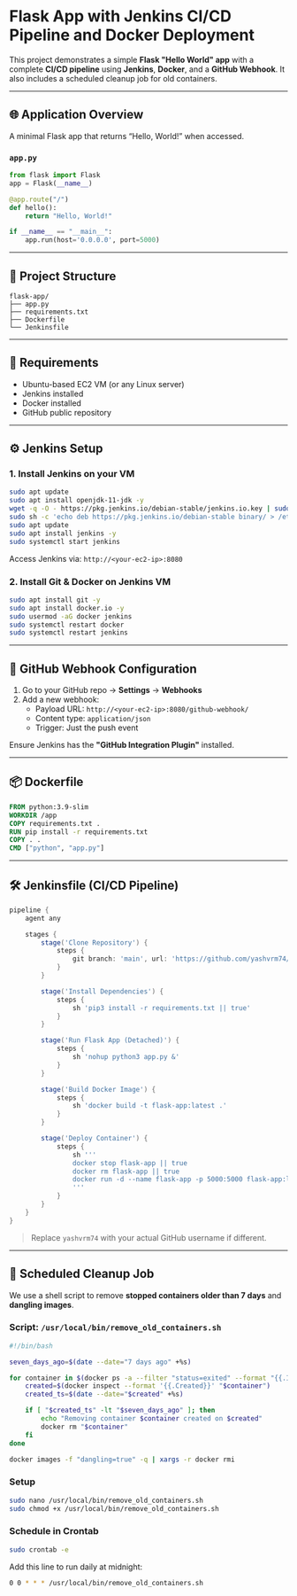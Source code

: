 # Flask App with Jenkins CI/CD Pipeline and Docker Deployment

This project demonstrates a simple **Flask "Hello World" app** with a complete **CI/CD pipeline** using **Jenkins**, **Docker**, and a **GitHub Webhook**. It also includes a scheduled cleanup job for old containers.

---

## 🌐 Application Overview

A minimal Flask app that returns “Hello, World!” when accessed.

### `app.py`

```python
from flask import Flask
app = Flask(__name__)

@app.route("/")
def hello():
    return "Hello, World!"

if __name__ == "__main__":
    app.run(host='0.0.0.0', port=5000)
```

---

## 📁 Project Structure

```
flask-app/
├── app.py
├── requirements.txt
├── Dockerfile
└── Jenkinsfile
```

---

## 🧪 Requirements

- Ubuntu-based EC2 VM (or any Linux server)
- Jenkins installed
- Docker installed
- GitHub public repository

---

## ⚙️ Jenkins Setup

### 1. Install Jenkins on your VM

```bash
sudo apt update
sudo apt install openjdk-11-jdk -y
wget -q -O - https://pkg.jenkins.io/debian-stable/jenkins.io.key | sudo tee /etc/apt/trusted.gpg.d/jenkins.asc
sudo sh -c 'echo deb https://pkg.jenkins.io/debian-stable binary/ > /etc/apt/sources.list.d/jenkins.list'
sudo apt update
sudo apt install jenkins -y
sudo systemctl start jenkins
```

Access Jenkins via: `http://<your-ec2-ip>:8080`

### 2. Install Git & Docker on Jenkins VM

```bash
sudo apt install git -y
sudo apt install docker.io -y
sudo usermod -aG docker jenkins
sudo systemctl restart docker
sudo systemctl restart jenkins
```

---

## 🔧 GitHub Webhook Configuration

1. Go to your GitHub repo → **Settings** → **Webhooks**
2. Add a new webhook:
   - Payload URL: `http://<your-ec2-ip>:8080/github-webhook/`
   - Content type: `application/json`
   - Trigger: Just the push event

Ensure Jenkins has the **"GitHub Integration Plugin"** installed.

---

## 📦 Dockerfile

```Dockerfile
FROM python:3.9-slim
WORKDIR /app
COPY requirements.txt .
RUN pip install -r requirements.txt
COPY . .
CMD ["python", "app.py"]
```

---

## 🛠️ Jenkinsfile (CI/CD Pipeline)

```groovy
pipeline {
    agent any

    stages {
        stage('Clone Repository') {
            steps {
                git branch: 'main', url: 'https://github.com/yashvrm74/flask-app.git'
            }
        }

        stage('Install Dependencies') {
            steps {
                sh 'pip3 install -r requirements.txt || true'
            }
        }

        stage('Run Flask App (Detached)') {
            steps {
                sh 'nohup python3 app.py &'
            }
        }

        stage('Build Docker Image') {
            steps {
                sh 'docker build -t flask-app:latest .'
            }
        }

        stage('Deploy Container') {
            steps {
                sh '''
                docker stop flask-app || true
                docker rm flask-app || true
                docker run -d --name flask-app -p 5000:5000 flask-app:latest
                '''
            }
        }
    }
}
```

> Replace `yashvrm74` with your actual GitHub username if different.

---

## 🧹 Scheduled Cleanup Job

We use a shell script to remove **stopped containers older than 7 days** and **dangling images**.

### Script: `/usr/local/bin/remove_old_containers.sh`

```bash
#!/bin/bash

seven_days_ago=$(date --date="7 days ago" +%s)

for container in $(docker ps -a --filter "status=exited" --format "{{.ID}}"); do
    created=$(docker inspect --format '{{.Created}}' "$container")
    created_ts=$(date --date="$created" +%s)

    if [ "$created_ts" -lt "$seven_days_ago" ]; then
        echo "Removing container $container created on $created"
        docker rm "$container"
    fi
done

docker images -f "dangling=true" -q | xargs -r docker rmi
```

### Setup

```bash
sudo nano /usr/local/bin/remove_old_containers.sh
sudo chmod +x /usr/local/bin/remove_old_containers.sh
```

### Schedule in Crontab

```bash
sudo crontab -e
```

Add this line to run daily at midnight:

```bash
0 0 * * * /usr/local/bin/remove_old_containers.sh
```
